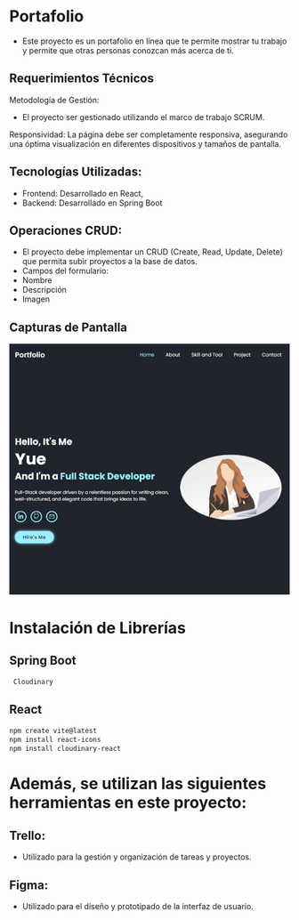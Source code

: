 # Portafolio
 - Este proyecto es un portafolio en línea que te permite mostrar tu trabajo y permite que otras personas conozcan más acerca de ti.
## Requerimientos Técnicos

Metodología de Gestión:
 - El proyecto ser gestionado utilizando el marco de trabajo SCRUM.
  
Responsividad: La página debe ser completamente responsiva, asegurando una óptima visualización en diferentes dispositivos y tamaños de pantalla.

## Tecnologías Utilizadas:
 - Frontend: Desarrollado en React,
 - Backend: Desarrollado en Spring Boot
## Operaciones CRUD:
 - El proyecto debe implementar un CRUD (Create, Read, Update, Delete) que permita subir proyectos a la base de datos.
 - Campos del formulario:
 - Nombre
 - Descripción
 - Imagen

## Capturas de Pantalla
![Screenshot](home.JPG)
# Instalación de Librerías
  ## Spring Boot
     Cloudinary

  ## React 
  ```
  npm create vite@latest
  npm install react-icons
  npm install cloudinary-react
```
# Además, se utilizan las siguientes herramientas en este proyecto:

## Trello: 
 - Utilizado para la gestión y organización de tareas y proyectos. 

## Figma: 
 - Utilizado para el diseño y prototipado de la interfaz de usuario. 

